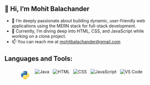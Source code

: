 ## 👋 Hi, I’m Mohit Balachander

- 👀 I’m deeply passionate about building dynamic, user-friendly web applications using the MERN stack for full-stack development.
- 🌱 Currently, I’m diving deep into HTML, CSS, and JavaScript while working on a clone project.
- 📫 You can reach me at mohitbalachander@gmail.com


<!---
Mohit-Balachander/Mohit-Balachander is a ✨ special ✨ repository because its `README.md` (this file) appears on your GitHub profile.
You can click the Preview link to take a look at your changes.
--->
##  Languages and Tools:

<p align="center">
  <!-- Python -->
  <img src="https://raw.githubusercontent.com/github/explore/80688e429a7d4ef2fca1e82350fe8e3517d3494d/topics/python/python.png" alt="Python" height="40" style="vertical-align:top; margin:4px">
  
  <!-- Java -->
  <img src="https://img.icons8.com/color/452/java-coffee-cup-logo.png" alt="Java" height="40" style="vertical-align:top; margin:4px">
  
  <!-- HTML -->
  <img src="https://www.w3.org/html/logo/downloads/HTML5_Badge_512.png" alt="HTML" height="40" style="vertical-align:top; margin:4px">
  
  <!-- CSS -->
  <img src="https://upload.wikimedia.org/wikipedia/commons/thumb/3/3d/CSS.3.svg/730px-CSS.3.svg.png" alt="CSS" height="40" style="vertical-align:top; margin:4px">
  
  <!-- JavaScript -->
  <img src="https://upload.wikimedia.org/wikipedia/commons/6/6a/JavaScript-logo.png" alt="JavaScript" height="40" style="vertical-align:top; margin:4px">
  
  <!-- Visual Studio Code -->
  <img src="https://upload.wikimedia.org/wikipedia/commons/thumb/9/9a/Visual_Studio_Code_1.35_icon.svg/1024px-Visual_Studio_Code_1.35_icon.svg.png" alt="VS Code" height="40" style="vertical-align:top; margin:4px">
</p>
